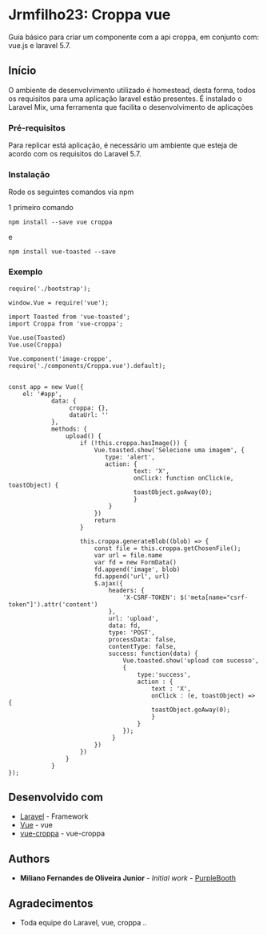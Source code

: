# Jrmfilho23: Croppa vue

Guia básico para criar um componente com a api croppa, em conjunto com: vue.js e laravel 5.7. 

## Início

O ambiente de desenvolvimento utilizado é homestead, desta forma, todos os requisitos para uma aplicação laravel estão presentes. 
É instalado o Laravel Mix, uma ferramenta que facilita o desenvolvimento de aplicações

### Pré-requisitos

Para replicar está aplicação, é necessário um ambiente que esteja de acordo com os requisitos do Laravel 5.7.

### Instalação

Rode os seguintes comandos via npm

1 primeiro comando

```
npm install --save vue croppa
```

e

```
npm install vue-toasted --save
```

### Exemplo


```
require('./bootstrap');

window.Vue = require('vue');

import Toasted from 'vue-toasted';
import Croppa from 'vue-croppa';

Vue.use(Toasted)
Vue.use(Croppa)

Vue.component('image-croppe', require('./components/Croppa.vue').default);


const app = new Vue({
    el: '#app',
            data: {
                 croppa: {},
                 dataUrl: ''
            },
            methods: {
                upload() {
                    if (!this.croppa.hasImage()) {
                        Vue.toasted.show('Selecione uma imagem', {
                           type: 'alert',
                           action: {
                                   text: 'X',
                                   onClick: function onClick(e, toastObject) {
                                   toastObject.goAway(0);
                                   }
                            }
                        })
                        return
                    }
                    
                    this.croppa.generateBlob((blob) => {
                        const file = this.croppa.getChosenFile();
                    	var url = file.name
                        var fd = new FormData()
                        fd.append('image', blob)
                        fd.append('url', url)
                        $.ajax({
                            headers: {
                                'X-CSRF-TOKEN': $('meta[name="csrf-token"]').attr('content')
                            },
                            url: 'upload',
                            data: fd,
                            type: 'POST',
                            processData: false,
                            contentType: false,
                            success: function(data) {
			                    Vue.toasted.show('upload com sucesso',
			                    {
			                        type:'success',
			                        action : {
			                            text : 'X',
			                            onClick : (e, toastObject) => {
			                            toastObject.goAway(0);
			                            }
			                        }
			                    });
                             }
                        })
                    }) 
                }
            }
});

```

## Desenvolvido com

* [Laravel](https://laravel.com/docs/5.7) - Framework
* [Vue](https://vuejs.org/) - vue
* [vue-croppa](https://github.com/zhanziyang/vue-croppa/blob/master/README.md#documentation) - vue-croppa


## Authors

* **Miliano Fernandes de Oliveira Junior** - *Initial work* - [PurpleBooth](https://github.com/PurpleBooth)


## Agradecimentos

* Toda equipe do Laravel, vue, croppa ..

